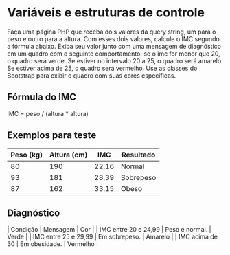 # Variáveis e estruturas de controle

Faça uma página PHP que receba dois valores da query string, um para o peso e outro para a altura. Com esses dois valores, calcule o IMC segundo a fórmula abaixo. Exiba seu valor junto com uma mensagem de diagnóstico em um quadro com o seguinte comportamento: se o imc for menor que 20, o quadro será verde. Se estiver no intervalo 20 a 25, o quadro será amarelo. Se estiver acima de 25, o quadro será vermelho. Use as classes do Bootstrap para exibir o quadro com suas cores específicas.

## Fórmula do IMC
IMC = peso / (altura * altura)

## Exemplos para teste

| Peso (kg) | Altura (cm) | IMC   | Resultado |
|-----------|-------------|-------|-----------|
| 80        | 190         | 22,16 | Normal    |
| 93        | 181         | 28,39 | Sobrepeso |
| 87        | 162         | 33,15 | Obeso     |

## Diagnóstico

| Condição | Mensagem | Cor | 
| IMC entre 20 e 24,99 | Peso é normal.  | Verde  | 
| IMC entre 25 e 29,99 | Em sobrepeso.  | Amarelo  | 
| IMC acima de 30 | Em obesidade. | Vermelho | 
